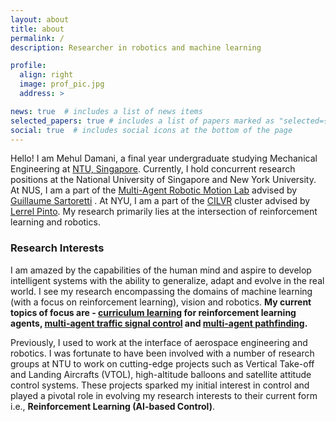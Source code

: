```yaml
---
layout: about
title: about
permalink: /
description: Researcher in robotics and machine learning 

profile:
  align: right
  image: prof_pic.jpg
  address: >

news: true  # includes a list of news items
selected_papers: true # includes a list of papers marked as "selected={true}"
social: true  # includes social icons at the bottom of the page
---
```


Hello! I am Mehul Damani, a final year undergraduate studying Mechanical Engineering at [NTU, Singapore][ntu]. Currently, I hold concurrent research positions at the National University of Singapore and New York University. At NUS, I am a part of the [Multi-Agent Robotic Motion Lab][marmot] advised by [Guillaume Sartoretti][guillaume] . At NYU, I am a part of the [CILVR][cilvr] cluster advised by [Lerrel Pinto][lerrel]. My research primarily lies at the intersection of reinforcement learning and robotics. 

### Research Interests 
I am amazed by the capabilities of the human mind and aspire to develop intelligent systems with the ability to generalize, adapt and evolve in the real world. I see my research encompassing the domains of machine learning (with a focus on reinforcement learning), vision and robotics. **My current topics of focus are - [curriculum learning][curriculum] for reinforcement learning agents, [multi-agent traffic signal control][traffic] and [multi-agent pathfinding][mapf].**   

Previously, I used to work at the interface of aerospace engineering and robotics. I was fortunate to have been involved with a number of research groups at NTU to work on cutting-edge projects such as Vertical Take-off and Landing Aircrafts (VTOL), high-altitude balloons and satellite attitude control systems. These projects sparked my initial interest in control and played a pivotal role in evolving my research interests to their current form i.e., **Reinforcement Learning (AI-based Control)**. 


[marmot]: https://marmotlab.org
[guillaume]: https://marmotlab.org/bio.html
[cilvr]: https://wp.nyu.edu/cilvr/ 
[lerrel]: https://www.lerrelpinto.com 
[ntu]: https://www.ntu.edu.sg/
[curriculum]: https://lilianweng.github.io/lil-log/2020/01/29/curriculum-for-reinforcement-learning.html
[traffic]: https://marmotlab.org/projects/urban_traffic.html
[mapf]: http://mapf.info